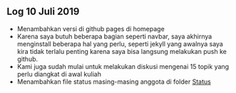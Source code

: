 Log 10 Juli 2019
---
* Menambahkan versi di github pages di homepage
* Karena saya butuh beberapa bagian seperti navbar, saya akhirnya menginstall beberapa hal yang perlu, seperti jekyll yang awalnya saya kira tidak terlalu penting karena saya bisa langsung melakukan push ke github.
* Kami juga sudah mulai untuk melakukan diskusi mengenai 15 topik yang perlu diangkat di awal kuliah
* Menambahkan file status masing-masing anggota di folder [Status](https://github.com/SeedSider/extra191/tree/master/SandBox/SeedSider/Status)